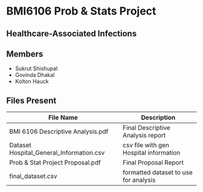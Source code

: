 # BMI6106 Prob & Stats Project

## Healthcare-Associated Infections

## Members

- Sukrut Shishupal
- Govinda Dhakal
- Kolton Hauck

## Files Present

| File Name | Description |
| --------- | ----------- |
| BMI 6106 Descriptive Analysis.pdf | Final Descriptive Analysis report |
| Dataset Hospital_General_Information.csv | csv file with gen Hospital information |
| Prob & Stat Project Proposal.pdf | Final Proposal Report |
| final_dataset.csv | formatted dataset to use for analysis |
